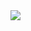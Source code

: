 <img src="https://capsule-render.vercel.app/api?type=waving&color=timeAuto&height=150&section=header" />
